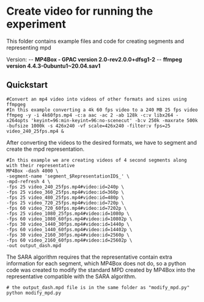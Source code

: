 # Create video for running the experiment

This folder contains example files and code for creating segments and representing mpd

Version:
  -- **MP4Box - GPAC version 2.0-rev2.0.0+dfsg1-2**
  -- **ffmpeg version 4.4.3-0ubuntu1~20.04.sav1**


## Quickstart

```
#Convert an mp4 video into videos of other formats and sizes using ffmpgeg
#In this example converting a 4k 60 fps video to a 240 MB 25 fps video
ffmpeg -y -i 4k60fps.mp4 -c:a aac -ac 2 -ab 128k -c:v libx264 -x264opts 'keyint=96:min-keyint=96:no-scenecut' -b:v 250k -maxrate 500k -bufsize 1000k -s 426x240 -vf scale=426x240 -filter:v fps=25 video_240_25fps.mp4 &
```

After converting the videos to the desired formats, we have to segment and create the mpd representation.

```
#In this example we are creating videos of 4 second segments along with their representative
MP4Box -dash 4000 \
-segment-name 'segment_$RepresentationID$_' \
-mpd-refresh 4 \
-fps 25 video_240_25fps.mp4#video:id=240p \
-fps 25 video_360_25fps.mp4#video:id=360p \
-fps 25 video_480_25fps.mp4#video:id=480p \
-fps 25 video_720_25fps.mp4#video:id=720p \
-fps 60 video_720_60fps.mp4#video:id=7202p \
-fps 25 video_1080_25fps.mp4#video:id=1080p \
-fps 60 video_1080_60fps.mp4#video:id=10802p \
-fps 30 video_1440_30fps.mp4#video:id=1440p \
-fps 60 video_1440_60fps.mp4#video:id=14402p \
-fps 30 video_2160_30fps.mp4#video:id=2560p \
-fps 60 video_2160_60fps.mp4#video:id=25602p \
-out output_dash.mpd
```

The SARA algorithm requires that the representative contain extra information for each segment, which MP4Box does not do, so a python code was created to modify the standard MPD created by MP4Box into the representative compatible with the SARA algorithm.

```
# the output_dash.mpd file is in the same folder as "modify_mpd.py"
python modify_mpd.py 
```
